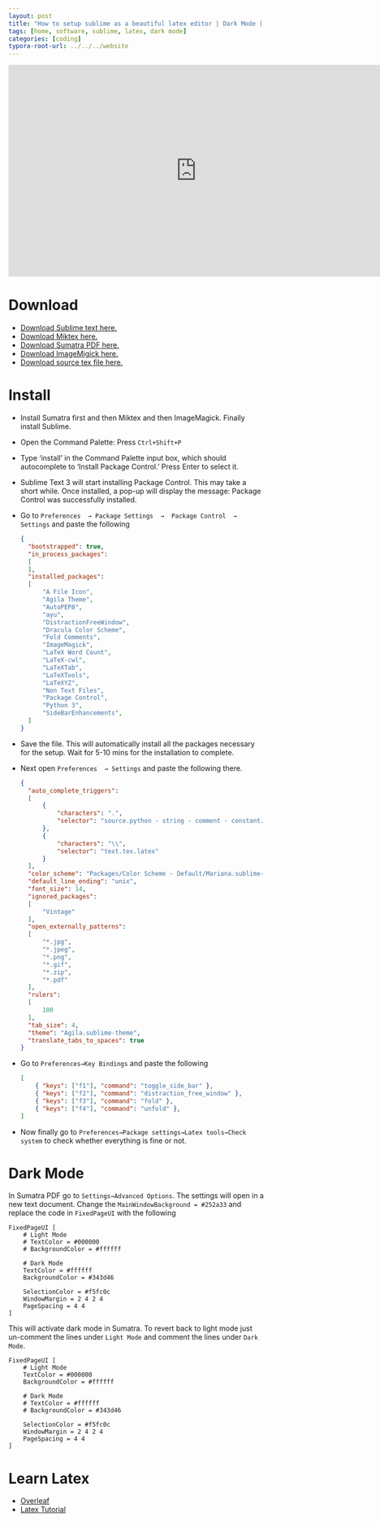 ```yaml
---
layout: post
title: "How to setup sublime as a beautiful latex editor | Dark Mode | Windows"
tags: [home, software, sublime, latex, dark mode]
categories: [coding]
typora-root-url: ../../../website
---
```


<iframe width="740" height="416" src="https://www.youtube.com/embed/SZEXdXL_P4w" title="YouTube video player" frameborder="0" allow="accelerometer; autoplay; clipboard-write; encrypted-media; gyroscope; picture-in-picture" allowfullscreen></iframe>



# Download

- [Download Sublime text here.]( https://www.sublimetext.com/)
- [Download Miktex here.](https://miktex.org/download)
- [Download Sumatra PDF here.](https://www.sumatrapdfreader.org/download-free-pdf-viewer)
- [Download ImageMigick here.](https://imagemagick.org/script/download.php#windows)
- [Download source tex file here.](https://github.com/iitrabhi/paper-template)

# Install

- Install Sumatra first and then Miktex and then ImageMagick. Finally install Sublime.

- Open the Command Palette: Press `Ctrl+Shift+P`

- Type ‘install’ in the Command Palette input box, which should autocomplete to ‘Install Package Control.’ Press Enter to select it.

- Sublime Text 3 will start installing Package Control. This may take a short while. Once installed, a pop-up will display the message: Package Control was successfully installed.

- Go to `Preferences  → Package Settings  →  Package Control  → Settings` and paste the following

  ```json
  {
  	"bootstrapped": true,
  	"in_process_packages":
  	[
  	],
  	"installed_packages":
  	[
  		"A File Icon",
  		"Agila Theme",
  		"AutoPEP8",
  		"ayu",
  		"DistractionFreeWindow",
  		"Dracula Color Scheme",
  		"Fold Comments",
  		"ImageMagick",
  		"LaTeX Word Count",
  		"LaTeX-cwl",
  		"LaTeXTab",
  		"LaTeXTools",
  		"LaTeXYZ",
  		"Non Text Files",
  		"Package Control",
  		"Python 3",
  		"SideBarEnhancements",
  	]
  }
  ```

- Save the file. This will automatically install all the packages necessary for the setup.  Wait for 5-10 mins for the installation to complete.

- Next open `Preferences  → Settings`  and paste the following there.

  ```json
  {
  	"auto_complete_triggers":
  	[
  		{
  			"characters": ".",
  			"selector": "source.python - string - comment - constant.numeric"
  		},
  		{
  			"characters": "\\",
  			"selector": "text.tex.latex"
  		}
  	],
  	"color_scheme": "Packages/Color Scheme - Default/Mariana.sublime-color-scheme",
  	"default_line_ending": "unix",
  	"font_size": 14,
  	"ignored_packages":
  	[
  		"Vintage"
  	],
  	"open_externally_patterns":
  	[
  		"*.jpg",
  		"*.jpeg",
  		"*.png",
  		"*.gif",
  		"*.zip",
  		"*.pdf"
  	],
  	"rulers":
  	[
  		100
  	],
  	"tab_size": 4,
  	"theme": "Agila.sublime-theme",
  	"translate_tabs_to_spaces": true
  }
  ```

- Go to `Preferences→Key Bindings` and paste the following 

  ```json
  [
      { "keys": ["f1"], "command": "toggle_side_bar" },
      { "keys": ["f2"], "command": "distraction_free_window" },
      { "keys": ["f3"], "command": "fold" },
      { "keys": ["f4"], "command": "unfold" },
  ]
  ```

- Now finally go to `Preferences→Package settings→Latex tools→Check system` to check whether everything is fine or not.

# Dark Mode

In Sumatra PDF go to `Settings→Advanced Options`. The settings will open in a new text document. Change the `MainWindowBackground = #252a33` and replace the code in `FixedPageUI` with the following

```
FixedPageUI [
	# Light Mode
	# TextColor = #000000
	# BackgroundColor = #ffffff

	# Dark Mode
	TextColor = #ffffff
	BackgroundColor = #343d46

	SelectionColor = #f5fc0c
	WindowMargin = 2 4 2 4
	PageSpacing = 4 4
]
```

This will activate dark mode in Sumatra. To revert back to light mode just un-comment the lines under `Light Mode` and comment the lines under `Dark Mode`.

```
FixedPageUI [
	# Light Mode
	TextColor = #000000
	BackgroundColor = #ffffff

	# Dark Mode
	# TextColor = #ffffff
	# BackgroundColor = #343d46

	SelectionColor = #f5fc0c
	WindowMargin = 2 4 2 4
	PageSpacing = 4 4
]
```

# Learn Latex

- [Overleaf](https://www.overleaf.com/learn/latex/Learn_LaTeX_in_30_minutes)
- [Latex Tutorial](https://latex-tutorial.com/quick-start/)